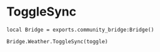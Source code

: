 # ToggleSync

```
local Bridge = exports.community_bridge:Bridge()

Bridge.Weather.ToggleSync(toggle)
```
